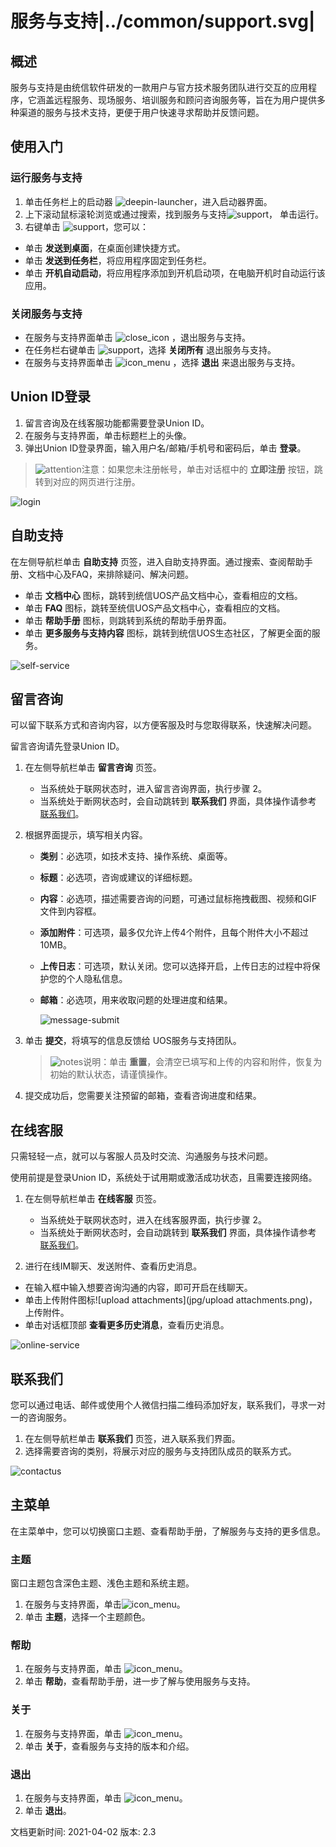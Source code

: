 # 服务与支持|../common/support.svg|

## 概述

服务与支持是由统信软件研发的一款用户与官方技术服务团队进行交互的应用程序，它涵盖远程服务、现场服务、培训服务和顾问咨询服务等，旨在为用户提供多种渠道的服务与技术支持，更便于用户快速寻求帮助并反馈问题。

## 使用入门

### 运行服务与支持

1. 单击任务栏上的启动器 ![deepin-launcher](icon/deepin-launcher.svg)，进入启动器界面。
2. 上下滚动鼠标滚轮浏览或通过搜索，找到服务与支持![support](icon/support.svg)， 单击运行。
3. 右键单击 ![support](icon/support.svg)，您可以：

 - 单击 **发送到桌面**，在桌面创建快捷方式。
 - 单击 **发送到任务栏**，将应用程序固定到任务栏。
 - 单击 **开机自动启动**，将应用程序添加到开机启动项，在电脑开机时自动运行该应用。

### 关闭服务与支持

- 在服务与支持界面单击 ![close_icon](icon/close.svg) ，退出服务与支持。
- 在任务栏右键单击 ![support](icon/support.svg)，选择 **关闭所有** 退出服务与支持。
- 在服务与支持界面单击 ![icon_menu](icon/icon_menu.svg) ，选择 **退出** 来退出服务与支持。

## Union ID登录

1. 留言咨询及在线客服功能都需要登录Union ID。
2. 在服务与支持界面，单击标题栏上的头像。
3. 弹出Union ID登录界面，输入用户名/邮箱/手机号和密码后，单击 **登录**。

> ![attention](icon/attention.svg)注意：如果您未注册帐号，单击对话框中的 **立即注册** 按钮，跳转到对应的网页进行注册。

![login](jpg/login.png)

## 自助支持

在左侧导航栏单击 **自助支持** 页签，进入自助支持界面。通过搜索、查阅帮助手册、文档中心及FAQ，来排除疑问、解决问题。

- 单击 **文档中心** 图标，跳转到统信UOS产品文档中心，查看相应的文档。
- 单击 **FAQ** 图标，跳转至统信UOS产品文档中心，查看相应的文档。
- 单击 **帮助手册** 图标，则跳转到系统的帮助手册界面。
- 单击 **更多服务与支持内容** 图标，跳转到统信UOS生态社区，了解更全面的服务。

![self-service](jpg/self-support-service.png)

## 留言咨询

可以留下联系方式和咨询内容，以方便客服及时与您取得联系，快速解决问题。

留言咨询请先登录Union ID。

1. 在左侧导航栏单击 **留言咨询** 页签。

   - 当系统处于联网状态时，进入留言咨询界面，执行步骤 2。
   - 当系统处于断网状态时，会自动跳转到 **联系我们** 界面，具体操作请参考 [联系我们](#联系我们)。

2. 根据界面提示，填写相关内容。

   - **类别**：必选项，如技术支持、操作系统、桌面等。

   - **标题**：必选项，咨询或建议的详细标题。

   - **内容**：必选项，描述需要咨询的问题，可通过鼠标拖拽截图、视频和GIF文件到内容框。

   - **添加附件**：可选项，最多仅允许上传4个附件，且每个附件大小不超过10MB。

   - **上传日志**：可选项，默认关闭。您可以选择开启，上传日志的过程中将保护您的个人隐私信息。

   - **邮箱**：必选项，用来收取问题的处理进度和结果。

     ![message-submit](jpg/message-submit.png)

3. 单击 **提交**，将填写的信息反馈给 UOS服务与支持团队。

   > ![notes](icon/notes.svg)说明：单击 **重置**，会清空已填写和上传的内容和附件，恢复为初始的默认状态，请谨慎操作。

4. 提交成功后，您需要关注预留的邮箱，查看咨询进度和结果。


## 在线客服

只需轻轻一点，就可以与客服人员及时交流、沟通服务与技术问题。

使用前提是登录Union ID，系统处于试用期或激活成功状态，且需要连接网络。

1. 在左侧导航栏单击 **在线客服** 页签。

   - 当系统处于联网状态时，进入在线客服界面，执行步骤 2。
   - 当系统处于断网状态时，会自动跳转到 **联系我们** 界面，具体操作请参考 [联系我们](#联系我们)。

2.  进行在线IM聊天、发送附件、查看历史消息。

   - 在输入框中输入想要咨询沟通的内容，即可开启在线聊天。
   - 单击上传附件图标![upload attachments](jpg/upload attachments.png)，上传附件。
   - 单击对话框顶部 **查看更多历史消息**，查看历史消息。

![online-service](jpg/online-service.png)

## 联系我们

您可以通过电话、邮件或使用个人微信扫描二维码添加好友，联系我们，寻求一对一的咨询服务。

1. 在左侧导航栏单击 **联系我们** 页签，进入联系我们界面。
2.  选择需要咨询的类别，将展示对应的服务与支持团队成员的联系方式。

![contactus](jpg/contactus.png)


## 主菜单 

在主菜单中，您可以切换窗口主题、查看帮助手册，了解服务与支持的更多信息。

### 主题

窗口主题包含深色主题、浅色主题和系统主题。

1.  在服务与支持界面，单击![icon_menu](icon/icon_menu.svg)。
2.  单击 **主题**，选择一个主题颜色。

### 帮助

1.  在服务与支持界面，单击 ![icon_menu](icon/icon_menu.svg)。
2.  单击 **帮助**，查看帮助手册，进一步了解与使用服务与支持。


### 关于

1.  在服务与支持界面，单击 ![icon_menu](icon/icon_menu.svg)。
2.  单击 **关于**，查看服务与支持的版本和介绍。

### 退出

1. 在服务与支持界面，单击 ![icon_menu](icon/icon_menu.svg)。
2. 单击 **退出**。


<div class="version-info"><span>文档更新时间: 2021-04-02</span><span> 版本: 2.3</span></div>